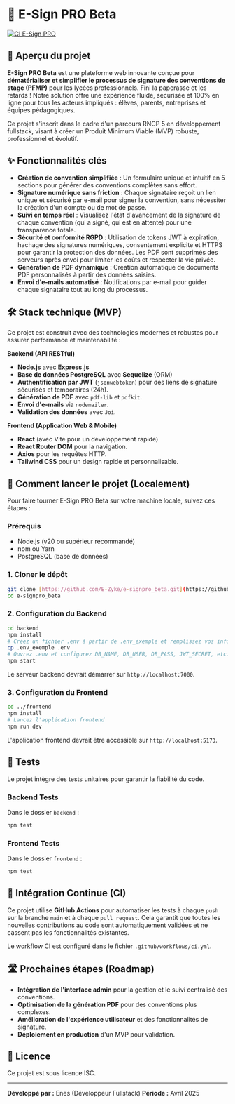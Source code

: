 # 📄 E-Sign PRO Beta

[![CI E-Sign PRO](https://github.com/E-Zyke/e-signpro_beta/actions/workflows/e_signpro_ci.yml/badge.svg)](https://github.com/E-Zyke/e-signpro_beta/actions/workflows/e_signpro_ci.yml)

## 🎯 Aperçu du projet

**E-Sign PRO Beta** est une plateforme web innovante conçue pour **dématérialiser et simplifier le processus de signature des conventions de stage (PFMP)** pour les lycées professionnels. Fini la paperasse et les retards ! Notre solution offre une expérience fluide, sécurisée et 100% en ligne pour tous les acteurs impliqués : élèves, parents, entreprises et équipes pédagogiques.

Ce projet s'inscrit dans le cadre d'un parcours RNCP 5 en développement fullstack, visant à créer un Produit Minimum Viable (MVP) robuste, professionnel et évolutif.

## ✨ Fonctionnalités clés

* **Création de convention simplifiée** : Un formulaire unique et intuitif en 5 sections pour générer des conventions complètes sans effort.
* **Signature numérique sans friction** : Chaque signataire reçoit un lien unique et sécurisé par e-mail pour signer la convention, sans nécessiter la création d'un compte ou de mot de passe.
* **Suivi en temps réel** : Visualisez l'état d'avancement de la signature de chaque convention (qui a signé, qui est en attente) pour une transparence totale.
* **Sécurité et conformité RGPD** : Utilisation de tokens JWT à expiration, hachage des signatures numériques, consentement explicite et HTTPS pour garantir la protection des données. Les PDF sont supprimés des serveurs après envoi pour limiter les coûts et respecter la vie privée.
* **Génération de PDF dynamique** : Création automatique de documents PDF personnalisés à partir des données saisies.
* **Envoi d'e-mails automatisé** : Notifications par e-mail pour guider chaque signataire tout au long du processus.

## 🛠️ Stack technique (MVP)

Ce projet est construit avec des technologies modernes et robustes pour assurer performance et maintenabilité :

**Backend (API RESTful)**
* **Node.js** avec **Express.js**
* **Base de données PostgreSQL** avec **Sequelize** (ORM)
* **Authentification par JWT** (`jsonwebtoken`) pour des liens de signature sécurisés et temporaires (24h).
* **Génération de PDF** avec `pdf-lib` et `pdfkit`.
* **Envoi d'e-mails** via `nodemailer`.
* **Validation des données** avec `Joi`.

**Frontend (Application Web & Mobile)**
* **React** (avec Vite pour un développement rapide)
* **React Router DOM** pour la navigation.
* **Axios** pour les requêtes HTTP.
* **Tailwind CSS** pour un design rapide et personnalisable.

## 🚀 Comment lancer le projet (Localement)

Pour faire tourner E-Sign PRO Beta sur votre machine locale, suivez ces étapes :

### Prérequis

* Node.js (v20 ou supérieur recommandé)
* npm ou Yarn
* PostgreSQL (base de données)

### 1. Cloner le dépôt

```bash
git clone [https://github.com/E-Zyke/e-signpro_beta.git](https://github.com/E-Zyke/e-signpro_beta.git)
cd e-signpro_beta
```

### 2. Configuration du Backend

```bash
cd backend
npm install
# Créez un fichier .env à partir de .env_exemple et remplissez vos informations
cp .env_exemple .env
# Ouvrez .env et configurez DB_NAME, DB_USER, DB_PASS, JWT_SECRET, etc.
npm start
```
Le serveur backend devrait démarrer sur `http://localhost:7000`.

### 3. Configuration du Frontend

```bash
cd ../frontend
npm install
# Lancez l'application frontend
npm run dev
```
L'application frontend devrait être accessible sur `http://localhost:5173`.

## 🧪 Tests

Le projet intègre des tests unitaires pour garantir la fiabilité du code.

### Backend Tests

Dans le dossier `backend` :
```bash
npm test
```

### Frontend Tests

Dans le dossier `frontend` :
```bash
npm test
```

## 🔄 Intégration Continue (CI)

Ce projet utilise **GitHub Actions** pour automatiser les tests à chaque `push` sur la branche `main` et à chaque `pull request`. Cela garantit que toutes les nouvelles contributions au code sont automatiquement validées et ne cassent pas les fonctionnalités existantes.

Le workflow CI est configuré dans le fichier `.github/workflows/ci.yml`.

## 🛣️ Prochaines étapes (Roadmap)

* **Intégration de l'interface admin** pour la gestion et le suivi centralisé des conventions.
* **Optimisation de la génération PDF** pour des conventions plus complexes.
* **Amélioration de l'expérience utilisateur** et des fonctionnalités de signature.
* **Déploiement en production** d'un MVP pour validation.

## 📄 Licence

Ce projet est sous licence ISC.

---

**Développé par :** Enes (Développeur Fullstack)
**Période :** Avril 2025
